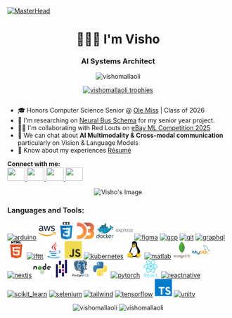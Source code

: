 [![MasterHead](https://user-images.githubusercontent.com/10498744/210012254-234538ff-d198-48aa-8964-37e6fd45d227.gif)](https://vishomallaoli.com)
<h1 align="center">🙋🏻‍♂️ I'm Visho</h1>
<h3 align="center">AI Systems Architect</h3>

<p align="center">
  <img src="https://komarev.com/ghpvc/?username=vishomallaoli&label=Profile%20views&color=0e75b6&style=flat" alt="vishomallaoli" />
</p>

<!-- Trophies -->
<p align="center">
  <a href="https://github.com/ryo-ma/github-profile-trophy">
    <img src="https://github-profile-trophy.vercel.app/?username=vishomallaoli&theme=flat&no-frame=true&margin-w=10&margin-h=10&row=1&column=8" alt="vishomallaoli trophies"/>
  </a>
</p>
<div style="display: flex; align-items: center; justify-content: space-between; flex-wrap: wrap;">

  <!-- Left column -->
  <div style="flex: 1; min-width: 300px;">
    
- 🎓 Honors Computer Science Senior @ [Ole Miss](https://olemiss.edu) | Class of 2026  
- 🔭 I'm researching on [Neural Bus Schema](https://github.com/vishomallaoli/neural-bus-schema) for my senior year project.  
- 👨‍💻 I'm collaborating with Red Louts on [eBay ML Competition 2025](https://github.com/vishomallaoli/red-lotus-ner-model)  
- 💭 We can chat about **AI Multimodality & Cross-modal communication** particularly on Vision & Language Models  
- 📄 Know about my experiences [Résumé](https://www.vishomallaoli.com/SWEresume.pdf)  

**Connect with me:**  
<a href="https://linkedin.com/in/vishomallaoli">
  <img src="https://raw.githubusercontent.com/rahuldkjain/github-profile-readme-generator/master/src/images/icons/Social/linked-in-alt.svg" height="30" width="40" />
</a>
<a href="https://kaggle.com/vishomallaoli">
  <img src="https://raw.githubusercontent.com/rahuldkjain/github-profile-readme-generator/master/src/images/icons/Social/kaggle.svg" height="30" width="40" />
</a>
<a href="https://www.leetcode.com/vishomallaoli">
  <img src="https://raw.githubusercontent.com/rahuldkjain/github-profile-readme-generator/master/src/images/icons/Social/leet-code.svg" height="30" width="40" />
</a>
<a href="https://discord.gg/_lionide">
  <img src="https://raw.githubusercontent.com/rahuldkjain/github-profile-readme-generator/master/src/images/icons/Social/discord.svg" height="30" width="40" />
</a>

  </div>

  <!-- Right column -->
  <div style="flex: 1; text-align: center; min-width: 250px;">
    <img alt="Visho's Image" width="350" src="https://media1.giphy.com/media/v1.Y2lkPTc5MGI3NjExcm93YjV6aHJ3bnp0cWl0cTh3bjUxc3c3dWw4OWoyMWZzMWV3MDgzMyZlcD12MV9pbnRlcm5hbF9naWZfYnlfaWQmY3Q9Zw/bGgsc5mWoryfgKBx1u/giphy.webp"/>
  </div>

</div>


<!-- Below both: Languages & Tools -->
<h3>Languages and Tools:</h3>
<p>
  <a href="https://www.arduino.cc/" target="_blank" rel="noreferrer"><img src="https://cdn.worldvectorlogo.com/logos/arduino-1.svg" alt="arduino" width="40" height="40"/></a>
  <a href="https://aws.amazon.com" target="_blank" rel="noreferrer"><img src="https://raw.githubusercontent.com/devicons/devicon/master/icons/amazonwebservices/amazonwebservices-original-wordmark.svg" alt="aws" width="40" height="40"/></a>
  <a href="https://www.w3schools.com/css/" target="_blank" rel="noreferrer"><img src="https://raw.githubusercontent.com/devicons/devicon/master/icons/css3/css3-original-wordmark.svg" alt="css3" width="40" height="40"/></a>
  <a href="https://d3js.org/" target="_blank" rel="noreferrer"><img src="https://raw.githubusercontent.com/devicons/devicon/master/icons/d3js/d3js-original.svg" alt="d3js" width="40" height="40"/></a>
  <a href="https://www.docker.com/" target="_blank" rel="noreferrer"><img src="https://raw.githubusercontent.com/devicons/devicon/master/icons/docker/docker-original-wordmark.svg" alt="docker" width="40" height="40"/></a>
  <a href="https://expressjs.com" target="_blank" rel="noreferrer"><img src="https://raw.githubusercontent.com/devicons/devicon/master/icons/express/express-original-wordmark.svg" alt="express" width="40" height="40"/></a>
  <a href="https://www.figma.com/" target="_blank" rel="noreferrer"><img src="https://www.vectorlogo.zone/logos/figma/figma-icon.svg" alt="figma" width="40" height="40"/></a>
  <a href="https://cloud.google.com" target="_blank" rel="noreferrer"><img src="https://www.vectorlogo.zone/logos/google_cloud/google_cloud-icon.svg" alt="gcp" width="40" height="40"/></a>
  <a href="https://git-scm.com/" target="_blank" rel="noreferrer"><img src="https://www.vectorlogo.zone/logos/git-scm/git-scm-icon.svg" alt="git" width="40" height="40"/></a>
  <a href="https://graphql.org" target="_blank" rel="noreferrer"><img src="https://www.vectorlogo.zone/logos/graphql/graphql-icon.svg" alt="graphql" width="40" height="40"/></a>
  <a href="https://www.w3.org/html/" target="_blank" rel="noreferrer"><img src="https://raw.githubusercontent.com/devicons/devicon/master/icons/html5/html5-original-wordmark.svg" alt="html5" width="40" height="40"/></a>
  <a href="https://ifttt.com/" target="_blank" rel="noreferrer"><img src="https://www.vectorlogo.zone/logos/ifttt/ifttt-ar21.svg" alt="ifttt" width="40" height="40"/></a>
  <a href="https://www.java.com" target="_blank" rel="noreferrer"><img src="https://raw.githubusercontent.com/devicons/devicon/master/icons/java/java-original.svg" alt="java" width="40" height="40"/></a>
  <a href="https://developer.mozilla.org/en-US/docs/Web/JavaScript" target="_blank" rel="noreferrer"><img src="https://raw.githubusercontent.com/devicons/devicon/master/icons/javascript/javascript-original.svg" alt="javascript" width="40" height="40"/></a>
  <a href="https://kubernetes.io" target="_blank" rel="noreferrer"><img src="https://www.vectorlogo.zone/logos/kubernetes/kubernetes-icon.svg" alt="kubernetes" width="40" height="40"/></a>
  <a href="https://www.linux.org/" target="_blank" rel="noreferrer"><img src="https://raw.githubusercontent.com/devicons/devicon/master/icons/linux/linux-original.svg" alt="linux" width="40" height="40"/></a>
  <a href="https://www.mathworks.com/" target="_blank" rel="noreferrer"><img src="https://upload.wikimedia.org/wikipedia/commons/2/21/Matlab_Logo.png" alt="matlab" width="40" height="40"/></a>
  <a href="https://www.mongodb.com/" target="_blank" rel="noreferrer"><img src="https://raw.githubusercontent.com/devicons/devicon/master/icons/mongodb/mongodb-original-wordmark.svg" alt="mongodb" width="40" height="40"/></a>
  <a href="https://www.mysql.com/" target="_blank" rel="noreferrer"><img src="https://raw.githubusercontent.com/devicons/devicon/master/icons/mysql/mysql-original-wordmark.svg" alt="mysql" width="40" height="40"/></a>
  <a href="https://nextjs.org/" target="_blank" rel="noreferrer"><img src="https://cdn.worldvectorlogo.com/logos/nextjs-2.svg" alt="nextjs" width="40" height="40"/></a>
  <a href="https://nodejs.org" target="_blank" rel="noreferrer"><img src="https://raw.githubusercontent.com/devicons/devicon/master/icons/nodejs/nodejs-original-wordmark.svg" alt="nodejs" width="40" height="40"/></a>
  <a href="https://pandas.pydata.org/" target="_blank" rel="noreferrer"><img src="https://raw.githubusercontent.com/devicons/devicon/2ae2a900d2f041da66e950e4d48052658d850630/icons/pandas/pandas-original.svg" alt="pandas" width="40" height="40"/></a>
  <a href="https://www.postgresql.org" target="_blank" rel="noreferrer"><img src="https://raw.githubusercontent.com/devicons/devicon/master/icons/postgresql/postgresql-original-wordmark.svg" alt="postgresql" width="40" height="40"/></a>
  <a href="https://www.python.org" target="_blank" rel="noreferrer"><img src="https://raw.githubusercontent.com/devicons/devicon/master/icons/python/python-original.svg" alt="python" width="40" height="40"/></a>
  <a href="https://pytorch.org/" target="_blank" rel="noreferrer"><img src="https://www.vectorlogo.zone/logos/pytorch/pytorch-icon.svg" alt="pytorch" width="40" height="40"/></a>
  <a href="https://reactjs.org/" target="_blank" rel="noreferrer"><img src="https://raw.githubusercontent.com/devicons/devicon/master/icons/react/react-original-wordmark.svg" alt="react" width="40" height="40"/></a>
  <a href="https://reactnative.dev/" target="_blank" rel="noreferrer"><img src="https://reactnative.dev/img/header_logo.svg" alt="reactnative" width="40" height="40"/></a>
  <a href="https://scikit-learn.org/" target="_blank" rel="noreferrer"><img src="https://upload.wikimedia.org/wikipedia/commons/0/05/Scikit_learn_logo_small.svg" alt="scikit_learn" width="40" height="40"/></a>
  <a href="https://www.selenium.dev" target="_blank" rel="noreferrer"><img src="https://raw.githubusercontent.com/detain/svg-logos/780f25886640cef088af994181646db2f6b1a3f8/svg/selenium-logo.svg" alt="selenium" width="40" height="40"/></a>
  <a href="https://tailwindcss.com/" target="_blank" rel="noreferrer"><img src="https://www.vectorlogo.zone/logos/tailwindcss/tailwindcss-icon.svg" alt="tailwind" width="40" height="40"/></a>
  <a href="https://www.tensorflow.org" target="_blank" rel="noreferrer"><img src="https://www.vectorlogo.zone/logos/tensorflow/tensorflow-icon.svg" alt="tensorflow" width="40" height="40"/></a>
  <a href="https://www.typescriptlang.org/" target="_blank" rel="noreferrer"><img src="https://raw.githubusercontent.com/devicons/devicon/master/icons/typescript/typescript-original.svg" alt="typescript" width="40" height="40"/></a>
  <a href="https://unity.com/" target="_blank" rel="noreferrer"><img src="https://www.vectorlogo.zone/logos/unity3d/unity3d-icon.svg" alt="unity" width="40" height="40"/></a>
</p>

<p align="center">
  <img src="https://github-readme-stats.vercel.app/api/top-langs?username=vishomallaoli&show_icons=true&locale=en&layout=compact" alt="vishomallaoli" height="165"/>
  <img src="https://github-readme-stats.vercel.app/api?username=vishomallaoli&show_icons=true&locale=en" alt="vishomallaoli" height="165"/>
</p>
